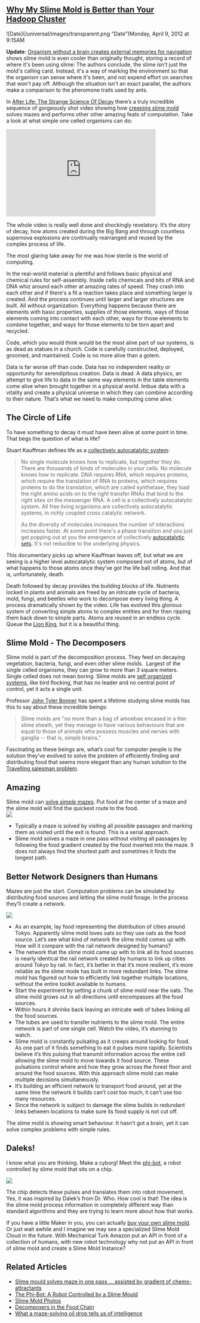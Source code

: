 ## [Why My Slime Mold is Better than Your Hadoop Cluster](/blog/2012/4/9/why-my-slime-mold-is-better-than-your-hadoop-cluster.html)

<div class="journal-entry-tag journal-entry-tag-post-title"><span class="posted-on">![Date](/universal/images/transparent.png "Date")Monday, April 9, 2012 at 9:15AM</span></div>

<div class="body">

**Update**: [Organism without a brain creates external memories for navigation](http://arstechnica.com/science/2012/10/organism-without-a-brain-creates-external-memories-for-navigation/) shows slime mold is even cooler than originally thought, storing a record of where it's been using slime: The authors conclude, the slime isn't just the mold's calling card. Instead, it's a way of marking the environment so that the organism can sense where it's been, and not expend effort on searches that won't pay off. Although the situation isn't an exact parallel, the authors make a comparison to the pheromone trails used by ants. 

In [<span>After Life: The Strange Science Of Decay</span>](http://www.youtube.com/watch?feature=player_embedded&v=sNAxrpzc6ws#) <span>there’s a truly incredible sequence of gorgeously shot video showing how</span> [<span>creeping slime mold</span>](http://waynesword.palomar.edu/slime1.htm) <span>solves mazes and performs other other amazing feats of computation. Take a look at what simple one celled organisms can do:</span>  

<iframe width="400" height="233" src="http://www.youtube.com/embed/sNAxrpzc6ws#t=63m45s" frameborder="0" s=""></iframe>  

<span>The whole video is really well done and shockingly revelatory. It’s the story of decay, how atoms created during the Big Bang and through countless supernova explosions are continually rearranged and reused by the complex process of life.</span>  

<span>The most glaring take away for me was how sterile is the world of computing.</span>  

<span>In the real-world material is plentiful and follows basic physical and chemical rules for self-assembly. Inside cells chemicals and bits of RNA and DNA whiz around each other at amazing rates of speed. They crash into each other and if there's a fit a reaction takes place and something larger is created. And the process continues until larger and larger structures are built. All without organization. Everything happens because there are elements with basic properties, supplies of those elements, ways of those elements coming into contact with each other, ways for those elements to combine together, and ways for those elements to be torn apart and recycled.</span>  

<span>Code, which you would think would be the most alive part of our systems, is as dead as statues in a church. Code is carefully constructed, deployed, groomed, and maintained. Code is no more alive than a golem.</span>  

<span>Data is far worse off than code. Data has no independent reality or opportunity for serendipitous creation. Data is dead. A data physics, an attempt to give life to data in the same way elements in the table elements come alive when brought together in a physical world. Imbue data with a vitality and create a physical universe in which they can combine according to their nature. That’s what we need to make computing come alive.</span>

## <span>The Circle of Life</span>

<span>To have something to decay it must have been alive at some point in time. That begs the question of what is life?</span>  

<span>Stuart Kauffman defines life as a</span> [<span>collectively autocatalytic system</span>](http://vastaanotin.tv.funet.fi/cgi-bin/tv?mrl=rtmp://salama.tv.funet.fi:21015/simplevideostreaming/fi/tut/sgn/kauffman/Lecture_2010-04-26.mp4)<span>:</span>

> <span>No single molecule knows how to replicate, but together they do. There are thousands of kinds of molecules in your cells. No molecule knows how to replicate. DNA requires RNA, which requires proteins, which require the translation of RNA to proteins, which requires proteins to do the translation, which are called synthetase, they load the right amino acids on to the right transfer RNAs that bind to the right sites on the messenger RNA. A cell is a collectively autocatalytic system. All free living organisms are collectively autocatalytic systems, in richly coupled cross catalytic network.</span>
> 
> As the diversity of molecules increases the number of interactions increases faster. At some point there's a phase transition and you just get popping out at you the emergence of collectively [autocatalytic sets](http://en.wikipedia.org/wiki/Autocatalytic_set). It's not reducible to the underlying physics.

<span>This documentary picks up where Kauffman leaves off, but what we are seeing is a higher level autocatalytic system composed not of atoms, but of what happens to those atoms once they’ve got the life ball rolling. And that is, unfortunately, death.</span>  

<span>Death followed by decay provides the building blocks of life. Nutrients locked in plants and animals are freed by an intricate cycle of bacteria, mold, fungi, and beetles who work to decompose every living thing. A process dramatically shown by the video. Life has evolved this glorious system of converting simple atoms to complex entities and for then ripping them back down to simple parts. Atoms are reused in an endless cycle. Queue the</span> [<span>Lion King</span>](http://www.youtube.com/watch?v=vX07j9SDFcc)<span>, but it is a beautiful thing.</span>

## <span>Slime Mold - The Decomposers</span>

<span>Slime mold is part of the decomposition process. They feed on decaying vegetation, bacteria, fungi, and even other slime molds.  Largest of the single celled organisms, they can grow to more than 3 square meters. Single celled does not mean boring. Slime molds are</span> [<span>self organized systems</span>](http://en.wikipedia.org/wiki/Self-organization)<span>, like bird flocking, that has no leader and no central point of control, yet it acts a single unit.</span>  

<span>Professor</span> [<span>John Tyler Bonner</span>](http://en.wikipedia.org/wiki/John_Tyler_Bonner) <span>has spent a lifetime studying slime molds has this to say about these incredible beings:</span>

> <span>Slime molds are "no more than a bag of amoebae encased in a thin slime sheath, yet they manage to have various behaviours that are equal to those of animals who possess muscles and nerves with ganglia -- that is, simple brains."</span>

<span>Fascinating as these beings are, what’s cool for computer people is the solution they’ve evolved to solve the problem of efficiently finding and distributing food that seems more elegant than any human solution to the</span> [<span>Travelling salesman problem</span>](http://en.wikipedia.org/wiki/Travelling_salesman_problem)<span>.</span>

## <span>Amazing</span>

<span>Slime mold can</span> [<span>solve simple mazes</span>](http://www.youtube.com/watch?v=75k8sqh5tfQ)<span>. Put food at the center of a maze and the slime mold will find the quickest route to the food.</span>  
<span class="full-image-block ssNonEditable"><span>![](http://farm6.staticflickr.com/5448/6911878342_8a8be207f6_m.jpg?__SQUARESPACE_CACHEVERSION=1333919795832)</span></span>

*   <span>Typically a maze is solved by visiting all possible passages and marking them as visited until the exit is found. This is a serial approach.</span>
*   <span>Slime mold solves a maze in one pass without visiting all passages by following the food gradient created by the food inserted into the maze. It does not always find the shortest path and sometimes it finds the longest path.</span>

## <span>Better Network Designers than Humans</span>

<span>Mazes are just the start. Computation problems can be simulated by distributing food sources and letting the slime mold forage. In the process they’ll create a network.</span>  

<span class="full-image-block ssNonEditable"><span>![](http://farm8.staticflickr.com/7103/6909163662_1fe391ede6_m.jpg?__SQUARESPACE_CACHEVERSION=1333919815327)</span></span>

*   <span>As an example, lay food representing the distribution of cities around Tokyo. Apparently slime mold loves oats so they use oats as the food source. Let’s see what kind of network the slime mold comes up with. How will it compare with the rail network designed by humans?</span>
*   <span>The network that the slime mold came up with to link all its food sources is nearly identical the rail network created by humans to link up cities around Tokyo by rail. In fact, it’s better in that it’s more resilient, it’s more reliable as the slime mode has built in more redundant links. The slime mold has figured out how to efficiently link together multiple locations, without the entire toolkit available to humans.</span>
*   <span>Start the experiment by setting a chunk of slime mold near the oats. The slime mold grows out in all directions until encompasses all the food sources.</span>
*   <span>Within hours it shrinks back leaving an intricate web of tubes linking all the food sources.</span>
*   <span>The tubes are used to transfer nutrients to the slime mold. The entire network is part of one single cell. Watch the video, it’s stunning to watch.</span>
*   <span>Slime mold is constantly pulsating as it creeps around looking for food. As one part of it finds something to eat it pulses more rapidly. Scientists believe it’s this pulsing that transmit information across the entire cell allowing the slime mold to move towards it food source. These pulsations control where and how they grow across the forest floor and around the food sources. With this approach slime mold can make multiple decisions simultaneously.</span>
*   <span>It’s building an efficient network to transport food around, yet at the same time the network it builds can’t cost too much, it can’t use too many resources.</span>
*   <span>Since the network is subject to damage the slime builds in redundant links between locations to make sure its food supply is not cut off.</span>

<span>The slime mold is showing smart behaviour. It hasn’t got a brain, yet it can solve complex problems with simple rules.</span>

## <span>Daleks!</span>

<span>I know what you are thinking. Make a cyborg! Meet the</span> [<span>phi-bot</span>](http://eprints.soton.ac.uk/268247/1/TsudaS08AlifeInHardware.pdf)<span>, a robot controlled by slime mold that sits on a chip.</span>

<span class="full-image-block ssNonEditable"><span>![](http://farm8.staticflickr.com/7238/6911918358_d0cb08b412_m.jpg?__SQUARESPACE_CACHEVERSION=1333919833078)</span></span>  

<span>The chip detects these pulses and translates them into robot movement. Yes, it was inspired by Dalek’s from Dr. Who. How cool is that! The idea is the slime mold process information in completely different way than standard algorithms and they are trying to learn more about how that works.</span>

If you have a little Maker in you, you can actually [buy your own slime mold](http://www.carolina.com/product/physarum+culture+kit.do). Or just wait awhile and I imagine we may see a specialized Slime Mold Cloud in the future. With Mechanical Turk Amazon put an API in front of a collection of humans, with new robot technology why not put an API in front of slime mold and create a Slime Mold Instance?

## <span>Related Articles</span>

*   [<span>Slime mould solves maze in one pass ... assisted by gradient of chemo-attractants</span>](http://arxiv.org/abs/1108.4956)
*   [<span>The Phi-Bot: A Robot Controlled by a Slime Mould</span>](http://eprints.soton.ac.uk/268247/1/TsudaS08AlifeInHardware.pdf)
*   <span>[Slime Mold Photos](http://waynesword.palomar.edu/slime1.htm)</span>
*   [<span>Decomposers in the Food Chain</span>](http://books.google.com/books?id=5xTDsmrTun8C&pg=PT18&lpg=PT18&dq=creeping+slime+mold&source=bl&ots=4EF-XWVPbm&sig=zfqqtGGL-1NuXzVVhMzZhbqgFbk&hl=en&sa=X&ei=E-yBT7DJG6zZiQLs3NmZAw&ved=0CIUBEOgBMA0#v=onepage&q=creeping%20slime%20mold&f=false)
*   <span>[What a maze-solving oil drop tells us of intelligence](http://www.redicecreations.com/article.php?id=9598)</span>

</div>